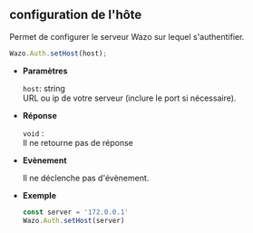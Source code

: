## configuration de l'hôte

Permet de configurer le serveur Wazo sur lequel s'authentifier.

```js
Wazo.Auth.setHost(host);
```

<div class="useless-tab-container">

- **Paramètres**

  `host`: string  
  URL ou ip de votre serveur (inclure le port si nécessaire).

- **Réponse**

  `void` :  
  Il ne retourne pas de réponse

- **Evènement**

  Il ne déclenche pas d'évènement.

- **Exemple**

  ```js
  const server = '172.0.0.1'
  Wazo.Auth.setHost(server)
  ```

</div>